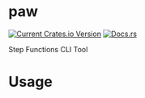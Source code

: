 # paw
[![Current Crates.io Version](https://img.shields.io/crates/v/paw.svg)](https://crates.io/crates/paw)
[![Docs.rs](https://docs.rs/habitica-cli/badge.svg)](https://docs.rs/paw/)

Step Functions CLI Tool

# Usage
